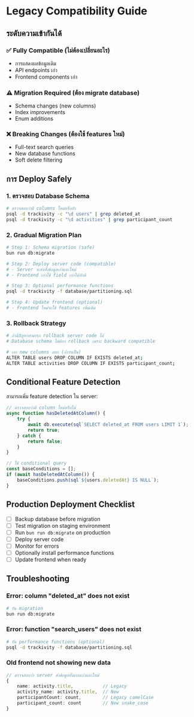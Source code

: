 # Legacy Compatibility Guide

## ระดับความเข้ากันได้

### ✅ Fully Compatible (ไม่ต้องเปลี่ยนอะไร)
- การแสดงผลข้อมูลเดิม
- API endpoints เก่า
- Frontend components เก่า

### ⚠️ Migration Required (ต้อง migrate database)
- Schema changes (new columns)
- Index improvements
- Enum additions

### ❌ Breaking Changes (ต้องใช้ features ใหม่)
- Full-text search queries
- New database functions
- Soft delete filtering

## การ Deploy Safely

### 1. ตรวจสอบ Database Schema
```bash
# ตรวจสอบว่ามี columns ใหม่หรือยัง
psql -d trackivity -c "\d users" | grep deleted_at
psql -d trackivity -c "\d activities" | grep participant_count
```

### 2. Gradual Migration Plan
```bash
# Step 1: Schema migration (safe)
bun run db:migrate

# Step 2: Deploy server code (compatible)
# - Server จะส่งทั้งข้อมูลเก่าและใหม่
# - Frontend เก่าใช้ field เก่าได้ปกติ

# Step 3: Optional performance functions
psql -d trackivity -f database/partitioning.sql

# Step 4: Update frontend (optional)
# - Frontend ใหม่จะใช้ features เพิ่มเติม
```

### 3. Rollback Strategy
```bash
# ถ้ามีปัญหาสามารถ rollback server code ได้
# Database schema ไม่ต้อง rollback เพราะ backward compatible

# เอา new columns ออก (ถ้าจำเป็น)
ALTER TABLE users DROP COLUMN IF EXISTS deleted_at;
ALTER TABLE activities DROP COLUMN IF EXISTS participant_count;
```

## Conditional Feature Detection

สามารถเพิ่ม feature detection ใน server:

```typescript
// ตรวจสอบว่ามี column ใหม่หรือไม่
async function hasDeletedAtColumn() {
    try {
        await db.execute(sql`SELECT deleted_at FROM users LIMIT 1`);
        return true;
    } catch {
        return false;
    }
}

// ใช้ conditional query
const baseConditions = [];
if (await hasDeletedAtColumn()) {
    baseConditions.push(sql`${users.deletedAt} IS NULL`);
}
```

## Production Deployment Checklist

- [ ] Backup database before migration
- [ ] Test migration on staging environment  
- [ ] Run `bun run db:migrate` on production
- [ ] Deploy server code
- [ ] Monitor for errors
- [ ] Optionally install performance functions
- [ ] Update frontend when ready

## Troubleshooting

### Error: column "deleted_at" does not exist
```bash
# รัน migration
bun run db:migrate
```

### Error: function "search_users" does not exist  
```bash
# รัน performance functions (optional)
psql -d trackivity -f database/partitioning.sql
```

### Old frontend not showing new data
```typescript
// ตรวจสอบว่า server ส่งข้อมูลทั้งแบบเก่าและใหม่
{
    name: activity.title,           // Legacy
    activity_name: activity.title,  // New
    participantCount: count,        // Legacy camelCase  
    participant_count: count        // New snake_case
}
```